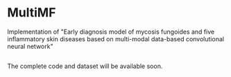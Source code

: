 # MultiMF
Implementation of "Early diagnosis model of mycosis fungoides and five inflammatory skin diseases based on multi-modal data-based convolutional neural network"

## 
The complete code and dataset will be available soon.

